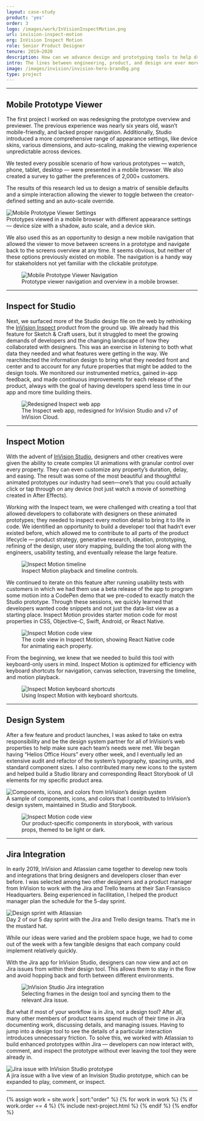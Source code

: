 ```yaml
---
layout: case-study
product: 'yes'
order: 3
logo: /images/work/InVisionInspectMotion.png
url: invision-inspect-motion
org: InVision Inspect Motion
role: Senior Product Designer
tenure: 2019–2020
description: How can we advance design and prototyping tools to help drive whole-team collaboration for software teams worldwide? My work at InVision involved rethinking the entire developer experience, conducting research sessions with the industry’s leading software teams, evolving our design system, and prototyping new products while improving existing features.
intro: The lines between engineering, product, and design are ever more blurred, and every product org operates uniquely. The most valuable part of working at InVision was talking with all of these various design teams, learning what was and wasn’t working for them, and challenging ourselves to build systems and tools to push the software industry forward.
image: /images/invision/invision-hero-brandbg.png
type: project
---
```


<hr>

<div class="c-grid__half">
  <h2>Mobile Prototype Viewer</h2>
  <article class="c-grid__mt c-text-format">
    <p>The first project I worked on was redesigning the prototype overview and previewer. The previous experience was nearly six years old, wasn’t mobile-friendly, and lacked proper navigation. Additionally, Studio introduced a more comprehensive range of appearance settings, like device skins, various dimensions, and auto-scaling, making the viewing experience unpredictable across devices.</p>
    <p>We tested every possible scenario of how various prototypes — watch, phone, tablet, desktop — were presented in a mobile browser. We also created a survey to gather the preferences of 2,000+ customers.</p>
    <p>The results of this research led us to design a matrix of sensible defaults and a simple interaction allowing the viewer to toggle between the creator-defined setting and an auto-scale override.</p>
  </article>
</div>
<img class="c-media" src="../../images/invision/invision-mobile-dv@2x.png" alt="Mobile Prototype Viewer Settings">
<figcaption>Prototypes viewed in a mobile browser with different appearance settings — device size with a shadow, auto scale, and a device skin.</figcaption>

<div class="c-grid__half">
  <div></div>
  <article class="c-grid__mt c-text-format">
    <p>We also used this as an opportunity to design a new mobile navigation that allowed the viewer to move between screens in a prototype and navigate back to the screens overview at any time. It seems obvious, but neither of these options previously existed on mobile. The navigation is a handy way for stakeholders not yet familiar with the clickable prototype.</p>
  </article>
</div>
<figure>
  <picture>
    <source media="(min-width: 32em)" srcset="../../images/invision/invision-mobile-nav@2x.png"/>
    <img class="c-media" src="../../images/invision/invision-mobile-nav.png" alt="Mobile Prototype Viewer Navigation"/>
  </picture>
  <figcaption>Prototype viewer navigation and overview in a mobile browser.</figcaption>
</figure>

<hr>

<div class="c-grid__half">
  <h2>Inspect for Studio</h2>
  <article class="c-grid__mt c-text-format">
    <p>Next, we surfaced more of the Studio design file on the web by rethinking the <a href="https://www.invisionapp.com/feature/inspect" target="_blank">InVision Inspect</a> product from the ground up. We already had this feature for Sketch & Craft users, but it struggled to meet the growing demands of developers and the changing landscape of how they collaborated with designers. This was an exercise in listening to both what data they needed and what features were getting in the way. We rearchitected the information design to bring what they needed front and center and to account for any future properties that might be added to the design tools. We monitored our instrumented metrics, gained in-app feedback, and made continuous improvements for each release of the product, always with the goal of having developers spend less time in our app and more time building theirs.</p>
  </article>
</div>
<figure>
  <picture>
    <source media="(min-width: 32em)" srcset="../../images/invision/inspect-studio@2x.gif"/>
    <img class="c-media c-media--padding" src="../../images/invision/inspect-studio.gif" alt="Redesigned Inspect web app"/>
  </picture>
  <figcaption>The Inspect web app, redesigned for InVision Studio and v7 of InVision Cloud.</figcaption>
</figure>

<hr>

<div class="c-grid__half">
  <h2>Inspect Motion</h2>
  <article class="c-grid__mt c-text-format">
    <p>With the advent of <a href="https://www.invisionapp.com/studio" target="_blank">InVision Studio</a>, designers and other creatives were given the ability to create complex UI animations with granular control over every property. They can even customize any property’s duration, delay, and easing. The result was some of the most beautiful and thoughtful animated prototypes our industry had seen—one’s that you could actually click or tap through on any device (not just watch a movie of something created in After Effects).</p>
    <p>Working with the Inspect team, we were challenged with creating a tool that allowed developers to collaborate with designers on these animated prototypes; they needed to inspect every motion detail to bring it to life in code. We identified an opportunity to build a developer tool that hadn’t ever existed before, which allowed me to contribute to all parts of the product lifecycle — product strategy, generative research, ideation, prototyping, refining of the design, user story mapping, building the tool along with the engineers, usability testing, and eventually release the large feature.</p>
  </article>
</div>
<figure>
  <picture>
    <source media="(min-width: 32em)" srcset="../../images/invision/inspect-motion-timeline@2x.gif"/>
    <img class="c-media c-media--padding" src="../../images/invision/inspect-motion-timeline.gif" alt="Inspect Motion timeline"/>
  </picture>
  <figcaption>Inspect Motion playback and timeline controls.</figcaption>
</figure>

<div class="c-grid__half">
  <div></div>
  <article class="c-grid__mt c-text-format">
    <p>We continued to iterate on this feature after running usability tests with customers in which we had them use a beta release of the app to program some motion into a CodePen demo that we pre-coded to exactly match the Studio prototype. Through these sessions, we quickly learned that developers wanted code snippets and not just the data-list view as a starting place. Inspect Motion provides starter motion code for most properties in CSS, Objective-C, Swift, Android, or React Native.</p>
  </article>
</div>
<figure>
  <picture>
    <source media="(min-width: 32em)" srcset="../../images/invision/inspect-motion-code@2x.gif"/>
    <img class="c-media c-media--padding" src="../../images/invision/inspect-motion-code.gif" alt="Inspect Motion code view"/>
  </picture>
  <figcaption>The code view in Inspect Motion, showing React Native code for animating each property.</figcaption>
</figure>

<div class="c-grid__half">
  <div></div>
  <article class="c-grid__mt c-text-format">
    <p>From the beginning, we knew that we needed to build this tool with keyboard-only users in mind. Inspect Motion is optimized for efficiency with keyboard shortcuts for navigation, canvas selection, traversing the timeline, and motion playback.</p>
  </article>
</div>
<figure>
  <picture>
    <source media="(min-width: 32em)" srcset="../../images/invision/inspect-motion-keyboardshortcuts@2x.gif"/>
    <img class="c-media c-media--padding" src="../../images/invision/inspect-motion-keyboardshortcuts.gif" alt="Inspect Motion keyboard shortcuts"/>
  </picture>
  <figcaption>Using Inspect Motion with keyboard shortcuts.</figcaption>
</figure>

<hr>

<div class="c-grid__half">
  <h2>Design System</h2>
  <article class="c-grid__mt c-text-format">
    <p>After a few feature and product launches, I was asked to take on extra responsibility and be the design system partner for all of InVision’s web properties to help make sure each team’s needs were met. We began having “Helios Office Hours” every other week, and I eventually led an extensive audit and refactor of the system’s typography, spacing units, and standard component sizes. I also contributed many new icons to the system and helped build a Studio library and corresponding React Storybook of UI elements for my specific product area.</p>
  </article>
</div>
<img class="c-media" src="../../images/invision/inspect-components@2x.png" alt="Components, icons, and colors from InVision’s design system">
<figcaption>A sample of components, icons, and colors that I contributed to InVision’s design system, maintained in Studio and Storybook.</figcaption>
<figure>
  <picture>
    <source media="(min-width: 32em)" srcset="../../images/invision/storybook-icon-button-tooltip@2x.gif"/>
    <img class="c-media c-media--padding" src="../../images/invision/storybook-icon-button-tooltip.gif" alt="Inspect Motion code view"/>
  </picture>
  <figcaption>Our product-specific components in storybook, with various props, themed to be light or dark.</figcaption>
</figure>

<hr>

<div class="c-grid__half">
  <h2>Jira Integration</h2>
  <article class="c-grid__mt c-text-format">
    <p>In early 2019, InVision and Atlassian came together to develop new tools and integrations that bring designers and developers closer than ever before. I was selected among two other designers and a product manager from InVision to work with the Jira and Trello teams at their San Fransisco Headquarters. Being experienced in facilitation, I helped the product manager plan the schedule for the 5-day sprint.</p>
  </article>
</div>
<img class="c-media c-media--padding" src="../../images/invision/jira-integration-sprint.jpg" alt="Design sprint with Atlassian">
<figcaption>Day 2 of our 5 day sprint with the Jira and Trello design teams. That’s me in the mustard hat.</figcaption>

<div class="c-grid__half">
  <div></div>
  <article class="c-grid__mt c-text-format">
    <p>While our ideas were varied and the problem space huge, we had to come out of the week with a few tangible designs that each company could implement relatively quickly.</p>
    <p>With the Jira app for InVision Studio​, designers can now view and act on Jira issues from within their design tool. This allows them to stay in the flow and avoid hopping back and forth between different environments.</p>
  </article>
</div>
<figure>
  <picture>
    <source media="(min-width: 32em)" srcset="../../images/invision/studio-jira-integration-flow@2x.gif"/>
    <img class="c-media c-media--padding" src="../../images/invision/studio-jira-integration-flow.gif" alt="InVision Studio Jira integration"/>
  </picture>
  <figcaption>Selecting frames in the design tool and syncing them to the relevant Jira issue.</figcaption>
</figure>

<div class="c-grid__half">
  <div></div>
  <article class="c-grid__mt c-text-format">
    <p>But what if most of your workflow is in Jira, not a design tool? After all, many other members of product teams spend much of their time in Jira documenting work, discussing details, and managing issues. Having to jump into a design tool to see the details of a particular interaction introduces unnecessary friction. To solve this, ​we worked with Atlassian to build enhanced prototypes within Jira — developers can now interact with, comment, and inspect the prototype without ever leaving the tool they were already in.</p>
  </article>
</div>
<img class="c-media c-media--padding" src="../../images/invision/jira-invision-integration.png" alt="Jira issue with InVision Studio prototype">
<figcaption>A jira issue with a live view of an Invision Studio prototype, which can be expanded to play, comment, or inspect.</figcaption>

<hr>

{% assign work = site.work | sort:"order" %}
{% for work in work %}
{% if work.order == 4 %}
{% include next-project.html %}
{% endif %}
{% endfor %}

